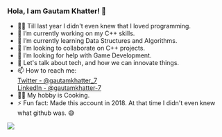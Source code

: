 ### Hola, I am Gautam Khatter! 👋

- 👨‍💻 Till last year I didn't even knew that I loved programming.
- 🔭 I’m currently working on my C++ skills.
- 🌱 I’m currently learning Data Structures and Algorithms.
- 👯 I’m looking to collaborate on C++ projects.
- 🤔 I’m looking for help with Game Development.
- 💬 Let's talk about tech, and how we can innovate things.
- 📫 How to reach me: <br>[Twitter - @gautamkhatter_7](https://twitter.com/gautamkhatter_7)</br>[LinkedIn - @gautamkhatter-7](www.linkedin.com/in/gautamkhatter-7)
- 👨‍🍳 My hobby is Cooking.
- ⚡ Fun fact: Made this account in 2018. At that time I didn't even knew what github was. 😅

<img src = "https://github-readme-stats.vercel.app/api?username=gautam-07&&show_icons=true&title_color=ff7582&icon_color=6f88fc&text_color=bdc4c6&bg_color=4e586e">
